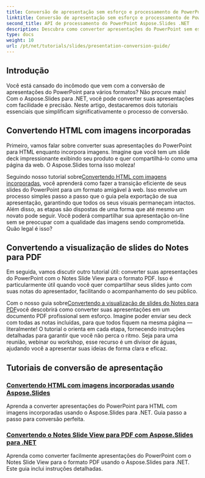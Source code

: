 ```yaml
---
title: Conversão de apresentação sem esforço e processamento de PowerPoint
linktitle: Conversão de apresentação sem esforço e processamento de PowerPoint
second_title: API de processamento do PowerPoint Aspose.Slides .NET
description: Descubra como converter apresentações do PowerPoint sem esforço usando o Aspose.Slides para .NET com nossos tutoriais claros e passo a passo.
type: docs
weight: 10
url: /pt/net/tutorials/slides/presentation-conversion-guide/
---
```

## Introdução

Você está cansado do incômodo que vem com a conversão de apresentações do PowerPoint para vários formatos? Não procure mais! Com o Aspose.Slides para .NET, você pode converter suas apresentações com facilidade e precisão. Neste artigo, destacaremos dois tutoriais essenciais que simplificam significativamente o processo de conversão.

## Convertendo HTML com imagens incorporadas

Primeiro, vamos falar sobre converter suas apresentações do PowerPoint para HTML enquanto incorpora imagens. Imagine que você tem um slide deck impressionante exibindo seu produto e quer compartilhá-lo como uma página da web. O Aspose.Slides torna isso moleza! 

Seguindo nosso tutorial sobre[Convertendo HTML com imagens incorporadas](./converting-html-with-embedded-images/), você aprenderá como fazer a transição eficiente de seus slides do PowerPoint para um formato amigável à web. Isso envolve um processo simples passo a passo que o guia pela exportação de sua apresentação, garantindo que todos os seus visuais permaneçam intactos. Além disso, as etapas são dispostas de uma forma que até mesmo um novato pode seguir. Você poderá compartilhar sua apresentação on-line sem se preocupar com a qualidade das imagens sendo comprometida. Quão legal é isso?

## Convertendo a visualização de slides do Notes para PDF

Em seguida, vamos discutir outro tutorial útil: converter suas apresentações do PowerPoint com o Notes Slide View para o formato PDF. Isso é particularmente útil quando você quer compartilhar seus slides junto com suas notas do apresentador, facilitando o acompanhamento do seu público. 

 Com o nosso guia sobre[Convertendo a visualização de slides do Notes para PDF](./converting-notes-slide-view-to-pdf/)você descobrirá como converter suas apresentações em um documento PDF profissional sem esforço. Imagine poder enviar seu deck com todas as notas incluídas, para que todos fiquem na mesma página — literalmente! O tutorial o orienta em cada etapa, fornecendo instruções detalhadas para garantir que você não perca o ritmo. Seja para uma reunião, webinar ou workshop, esse recurso é um divisor de águas, ajudando você a apresentar suas ideias de forma clara e eficaz.

## Tutoriais de conversão de apresentação
### [Convertendo HTML com imagens incorporadas usando Aspose.Slides](./converting-html-with-embedded-images/)
Aprenda a converter apresentações do PowerPoint para HTML com imagens incorporadas usando o Aspose.Slides para .NET. Guia passo a passo para conversão perfeita.
### [Convertendo o Notes Slide View para PDF com Aspose.Slides para .NET](./converting-notes-slide-view-to-pdf/)
Aprenda como converter facilmente apresentações do PowerPoint com o Notes Slide View para o formato PDF usando o Aspose.Slides para .NET. Este guia inclui instruções detalhadas.